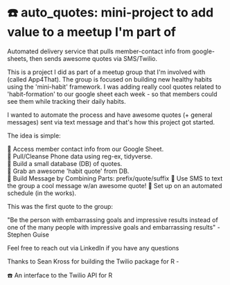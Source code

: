 # ☎️ auto_quotes: mini-project to add value to a meetup I'm part of

Automated delivery service that pulls member-contact info from google-sheets, then sends awesome quotes via SMS/Twilio.

This is a project I did as part of a meetup group that I'm involved with (called App4That). The group is focused on building new healthy habits using the 'mini-habit' framework. I was adding really cool quotes related to 'habit-formation' to our google sheet each week - so that members could see them while tracking their daily habits.

I wanted to automate the process and have awesome quotes (+ general messages) sent via text message and that's how this project got started.

The idea is simple: 

📌 Access member contact info from our Google Sheet.  
📌 Pull/Cleanse Phone data using reg-ex, tidyverse.  
📌 Build a small database (DB) of quotes.  
📌 Grab an awesome 'habit quote' from DB.  
📌 Build Message by Combining Parts: prefix/quote/suffix
📌 Use SMS to text the group a cool message w/an awesome quote!
📌 Set up on an automated schedule (in the works).    

This was the first quote to the group: 

"Be the person with embarrassing goals and impressive results instead of one of the many people with impressive goals and embarrassing results" - Stephen Guise

Feel free to reach out via LinkedIn if you have any questions

Thanks to Sean Kross for building the Twilio package for R - 

☎️ An interface to the Twilio API for R